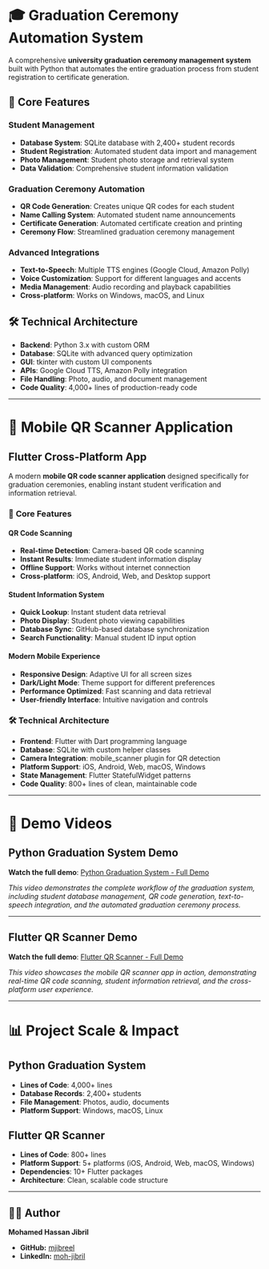 # 🎓 Graduation Ceremony Automation System

A comprehensive **university graduation ceremony management system** built with Python that automates the entire graduation process from student registration to certificate generation.

## 🚀 **Core Features**

### Student Management
- **Database System**: SQLite database with 2,400+ student records
- **Student Registration**: Automated student data import and management
- **Photo Management**: Student photo storage and retrieval system
- **Data Validation**: Comprehensive student information validation

### Graduation Ceremony Automation
- **QR Code Generation**: Creates unique QR codes for each student
- **Name Calling System**: Automated student name announcements
- **Certificate Generation**: Automated certificate creation and printing
- **Ceremony Flow**: Streamlined graduation ceremony management

### Advanced Integrations
- **Text-to-Speech**: Multiple TTS engines (Google Cloud, Amazon Polly)
- **Voice Customization**: Support for different languages and accents
- **Media Management**: Audio recording and playback capabilities
- **Cross-platform**: Works on Windows, macOS, and Linux

## 🛠️ **Technical Architecture**

- **Backend**: Python 3.x with custom ORM
- **Database**: SQLite with advanced query optimization
- **GUI**: tkinter with custom UI components
- **APIs**: Google Cloud TTS, Amazon Polly integration
- **File Handling**: Photo, audio, and document management
- **Code Quality**: 4,000+ lines of production-ready code

---

# 📱 Mobile QR Scanner Application

## Flutter Cross-Platform App

A modern **mobile QR code scanner application** designed specifically for graduation ceremonies, enabling instant student verification and information retrieval.

### 🚀 **Core Features**

#### QR Code Scanning
- **Real-time Detection**: Camera-based QR code scanning
- **Instant Results**: Immediate student information display
- **Offline Support**: Works without internet connection
- **Cross-platform**: iOS, Android, Web, and Desktop support

#### Student Information System
- **Quick Lookup**: Instant student data retrieval
- **Photo Display**: Student photo viewing capabilities
- **Database Sync**: GitHub-based database synchronization
- **Search Functionality**: Manual student ID input option

#### Modern Mobile Experience
- **Responsive Design**: Adaptive UI for all screen sizes
- **Dark/Light Mode**: Theme support for different preferences
- **Performance Optimized**: Fast scanning and data retrieval
- **User-friendly Interface**: Intuitive navigation and controls

### 🛠️ **Technical Architecture**

- **Frontend**: Flutter with Dart programming language
- **Database**: SQLite with custom helper classes
- **Camera Integration**: mobile_scanner plugin for QR detection
- **Platform Support**: iOS, Android, Web, macOS, Windows
- **State Management**: Flutter StatefulWidget patterns
- **Code Quality**: 800+ lines of clean, maintainable code

---

# 🎥 **Demo Videos**

## **Python Graduation System Demo**

**Watch the full demo**: [Python Graduation System - Full Demo](https://youtu.be/5AKrDObYgSY)

*This video demonstrates the complete workflow of the graduation system, including student database management, QR code generation, text-to-speech integration, and the automated graduation ceremony process.*

---

## **Flutter QR Scanner Demo**

**Watch the full demo**: [Flutter QR Scanner - Full Demo](https://youtube.com/shorts/IslCt-x5fEM)

*This video showcases the mobile QR scanner app in action, demonstrating real-time QR code scanning, student information retrieval, and the cross-platform user experience.*


---

# 📊 **Project Scale & Impact**

## **Python Graduation System**
- **Lines of Code**: 4,000+ lines
- **Database Records**: 2,400+ students
- **File Management**: Photos, audio, documents
- **Platform Support**: Windows, macOS, Linux

## **Flutter QR Scanner**
- **Lines of Code**: 800+ lines
- **Platform Support**: 5+ platforms (iOS, Android, Web, macOS, Windows)
- **Dependencies**: 10+ Flutter packages
- **Architecture**: Clean, scalable code structure

---

## 👨‍💻 Author

**Mohamed Hassan Jibril**
- **GitHub:** [mjibreel](https://github.com/mjibreel)
- **LinkedIn:** [moh-jibril](https://www.linkedin.com/in/moh-jibril)

